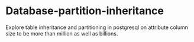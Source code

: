 # Database-partition-inheritance
Explore table inheritance and partitioning in postgresql on attribute column size to be more than million as well as billions.
